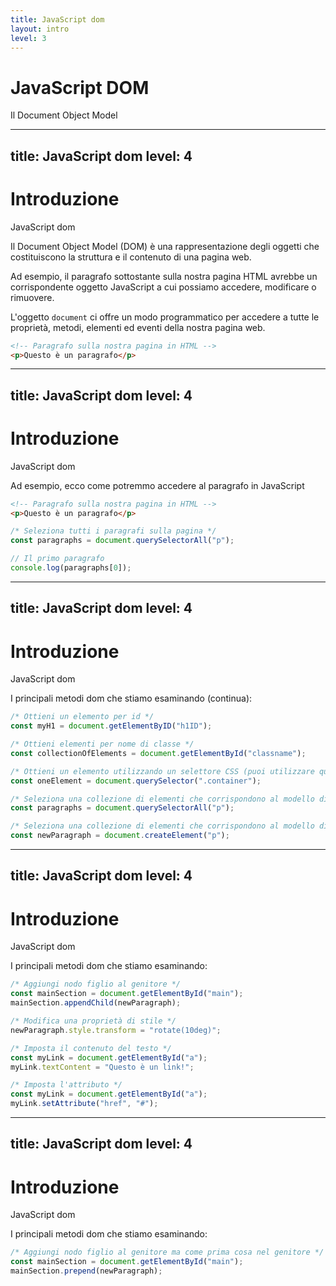 ```yaml
---
title: JavaScript dom
layout: intro
level: 3
---
```


# JavaScript DOM
Il Document Object Model

---
title: JavaScript dom
level: 4
---

# Introduzione
JavaScript dom

Il Document Object Model (DOM) è una rappresentazione degli oggetti che costituiscono la struttura e il contenuto di una pagina web.

Ad esempio, il paragrafo sottostante sulla nostra pagina HTML avrebbe un corrispondente oggetto JavaScript a cui possiamo accedere, modificare o rimuovere.

L'oggetto `document` ci offre un modo programmatico per accedere a tutte le proprietà, metodi, elementi ed eventi della nostra pagina web.

```html
<!-- Paragrafo sulla nostra pagina in HTML -->
<p>Questo è un paragrafo</p>

```

---
title: JavaScript dom
level: 4
---

# Introduzione
JavaScript dom

Ad esempio, ecco come potremmo accedere al paragrafo in JavaScript

```html
<!-- Paragrafo sulla nostra pagina in HTML -->
<p>Questo è un paragrafo</p>

```

```js
/* Seleziona tutti i paragrafi sulla pagina */
const paragraphs = document.querySelectorAll("p");

// Il primo paragrafo
console.log(paragraphs[0]);

```

---
title: JavaScript dom
level: 4
---

# Introduzione
JavaScript dom

I principali metodi dom che stiamo esaminando (continua):

```js
/* Ottieni un elemento per id */
const myH1 = document.getElementByID("h1ID");

/* Ottieni elementi per nome di classe */ 
const collectionOfElements = document.getElementById("classname");

/* Ottieni un elemento utilizzando un selettore CSS (puoi utilizzare qualsiasi modello di selettore css qui) */ 
const oneElement = document.querySelector(".container");

/* Seleziona una collezione di elementi che corrispondono al modello di query */
const paragraphs = document.querySelectorAll("p");

/* Seleziona una collezione di elementi che corrispondono al modello di query */
const newParagraph = document.createElement("p");

```

---
title: JavaScript dom
level: 4
---

# Introduzione
JavaScript dom

I principali metodi dom che stiamo esaminando:

```js
/* Aggiungi nodo figlio al genitore */ 
const mainSection = document.getElementById("main");
mainSection.appendChild(newParagraph);

/* Modifica una proprietà di stile */ 
newParagraph.style.transform = "rotate(10deg)";

/* Imposta il contenuto del testo */ 
const myLink = document.getElementById("a");
myLink.textContent = "Questo è un link!";

/* Imposta l'attributo */ 
const myLink = document.getElementById("a");
myLink.setAttribute("href", "#");

```

---
title: JavaScript dom
level: 4
---

# Introduzione
JavaScript dom

I principali metodi dom che stiamo esaminando:

```js
/* Aggiungi nodo figlio al genitore ma come prima cosa nel genitore */ 
const mainSection = document.getElementById("main");
mainSection.prepend(newParagraph);
```
